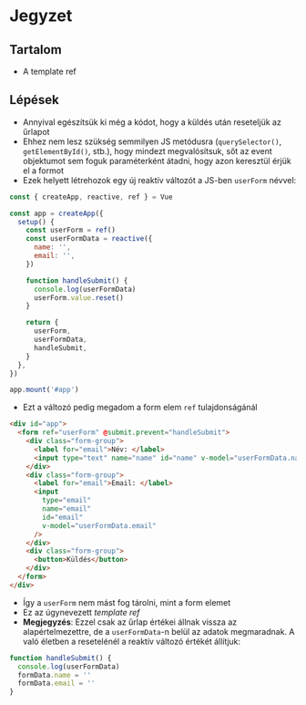 # Jegyzet

## Tartalom

- A template ref

## Lépések

- Annyival egészítsük ki még a kódot, hogy a küldés után reseteljük az űrlapot
- Ehhez nem lesz szükség semmilyen JS metódusra (`querySelector()`, `getElementById()`, stb.), hogy mindezt megvalósítsuk, sőt az event objektumot sem foguk paraméterként átadni, hogy azon keresztül érjük el a formot
- Ezek helyett létrehozok egy új reaktív változót a JS-ben `userForm` névvel:

```js
const { createApp, reactive, ref } = Vue

const app = createApp({
  setup() {
    const userForm = ref()
    const userFormData = reactive({
      name: '',
      email: '',
    })

    function handleSubmit() {
      console.log(userFormData)
      userForm.value.reset()
    }

    return {
      userForm,
      userFormData,
      handleSubmit,
    }
  },
})

app.mount('#app')
```

- Ezt a változó pedig megadom a form elem `ref` tulajdonságánál

```html
<div id="app">
  <form ref="userForm" @submit.prevent="handleSubmit">
    <div class="form-group">
      <label for="email">Név: </label>
      <input type="text" name="name" id="name" v-model="userFormData.name" />
    </div>
    <div class="form-group">
      <label for="email">Email: </label>
      <input
        type="email"
        name="email"
        id="email"
        v-model="userFormData.email"
      />
    </div>
    <div class="form-group">
      <button>Küldés</button>
    </div>
  </form>
</div>
```

- Így a `userForm` nem mást fog tárolni, mint a form elemet
- Ez az úgynevezett _template ref_
- **Megjegyzés**: Ezzel csak az űrlap értékei állnak vissza az alapértelmezettre, de a `userFormData`-n belül az adatok megmaradnak. A való életben a resetelénél a reaktív változó értékét állítjuk:

```js
function handleSubmit() {
  console.log(userFormData)
  formData.name = ''
  formData.email = ''
}
```
